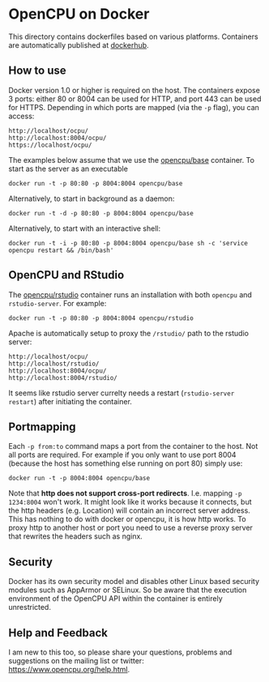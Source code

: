 OpenCPU on Docker
=================

This directory contains dockerfiles based on various platforms. Containers are automatically published at [dockerhub](https://hub.docker.com/u/opencpu/).


How to use
----------

Docker version 1.0 or higher is required on the host. The containers expose 3 ports: either 80 or 8004 can be used for HTTP, and port 443 can be used for HTTPS. Depending in which ports are mapped (via the `-p` flag), you can access:

    http://localhost/ocpu/
    http://localhost:8004/ocpu/
    https://localhost/ocpu/

The examples below assume that we use the [opencpu/base](https://registry.hub.docker.com/u/opencpu/base/) container. To start as the server as an executable

    docker run -t -p 80:80 -p 8004:8004 opencpu/base

Alternatively, to start in background as a daemon:

    docker run -t -d -p 80:80 -p 8004:8004 opencpu/base

Alternatively, to start with an interactive shell:

    docker run -t -i -p 80:80 -p 8004:8004 opencpu/base sh -c 'service opencpu restart && /bin/bash'

OpenCPU and RStudio
-------------------

The [opencpu/rstudio](https://registry.hub.docker.com/u/opencpu/rstudio/) container runs an installation with both `opencpu` and `rstudio-server`. For example:

    docker run -t -p 80:80 -p 8004:8004 opencpu/rstudio

Apache is automatically setup to proxy the `/rstudio/` path to the rstudio server:

    http://localhost/ocpu/
    http://localhost/rstudio/
    http://localhost:8004/ocpu/
    http://localhost:8004/rstudio/

It seems like rstudio server currelty needs a restart (`rstudio-server restart`) after initiating the container.

Portmapping
-----------

Each `-p from:to` command maps a port from the container to the host. Not all ports are required. For example if you only want to use port 8004 (because the host has something else running on port 80) simply use:

    docker run -t -p 8004:8004 opencpu/base

Note that **http does not support cross-port redirects**. I.e. mapping `-p 1234:8004` won't work. It might look like it works because it connects, but the http headers (e.g. Location) will contain an incorrect server address. This has nothing to do with docker or opencpu, it is how http works. To proxy http to another host or port you need to use a reverse proxy server that rewrites the headers such as nginx.

Security
--------

Docker has its own security model and disables other Linux based security modules such as AppArmor or SELinux. So be aware that the execution environment of the OpenCPU API within the container is entirely unrestricted.

Help and Feedback
-----------------

I am new to this too, so please share your questions, problems and suggestions on the mailing list or twitter: https://www.opencpu.org/help.html.

